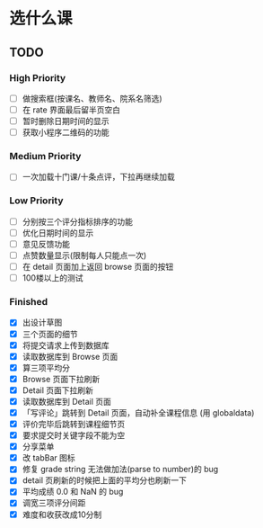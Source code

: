 # 选什么课

## TODO
### High Priority
- [ ] 做搜索框(按课名、教师名、院系名筛选)
- [ ] 在 rate 界面最后留半页空白
- [ ] 暂时删除日期时间的显示
- [ ] 获取小程序二维码的功能

### Medium Priority
- [ ] 一次加载十门课/十条点评，下拉再继续加载

### Low Priority
- [ ] 分别按三个评分指标排序的功能
- [ ] 优化日期时间的显示
- [ ] 意见反馈功能
- [ ] 点赞数量显示(限制每人只能点一次)
- [ ] 在 detail 页面加上返回 browse 页面的按钮
- [ ] 100楼以上的测试

### Finished
- [x] 出设计草图
- [x] 三个页面的细节
- [x] 将提交请求上传到数据库
- [x] 读取数据库到 Browse 页面
- [x] 算三项平均分
- [x] Browse 页面下拉刷新
- [x] Detail 页面下拉刷新
- [x] 读取数据库到 Detail 页面
- [x] 「写评论」跳转到 Detail 页面，自动补全课程信息 (用 globaldata)
- [x] 评价完毕后跳转到课程细节页
- [x] 要求提交时关键字段不能为空
- [x] 分享菜单
- [x] 改 tabBar 图标
- [x] 修复 grade string 无法做加法(parse to number)的 bug
- [x] detail 页刷新的时候把上面的平均分也刷新一下
- [x] 平均成绩 0.0 和 NaN 的 bug
- [x] 调宽三项评分间距
- [x] 难度和收获改成10分制
